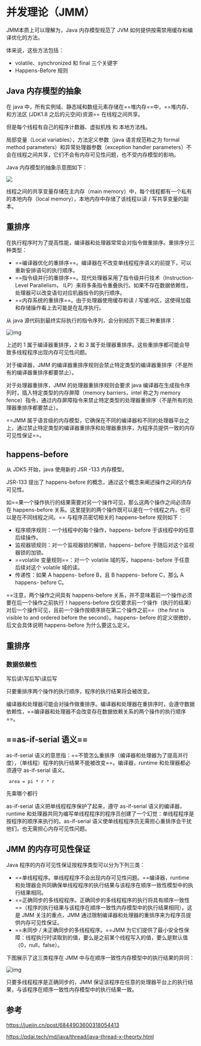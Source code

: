 # 并发理论（JMM）

JMM本质上可以理解为，Java 内存模型规范了 JVM 如何提供按需禁用缓存和编译优化的方法。

体来说，这些方法包括：

- volatile、synchronized 和 final 三个关键字
- Happens-Before 规则



##  Java 内存模型的抽象

在 java 中，所有实例域、静态域和数组元素存储在==堆内存==中，==堆内存、和方法区 (JDK1.8 之后的元空间)资源== 在线程之间共享。

但是每个线程有自己的程序计数器、虚拟机栈 和 本地方法栈。

局部变量（Local variables），方法定义参数（java 语言规范称之为 formal method parameters）和异常处理器参数（exception handler parameters）不会在线程之间共享，它们不会有内存可见性问题，也不受内存模型的影响。

Java 内存模型的抽象示意图如下：

![](https://pdai.tech/_images/jvm/java-jmm-1.png)

线程之间的共享变量存储在主内存（main memory）中，每个线程都有一个私有的本地内存（local memory），本地内存中存储了该线程以读 / 写共享变量的副本。



## 重排序

在执行程序时为了提高性能，编译器和处理器常常会对指令做重排序。重排序分三种类型：

- ==编译器优化的重排序==。编译器在不改变单线程程序语义的前提下，可以重新安排语句的执行顺序。
- ==指令级并行的重排序==。现代处理器采用了指令级并行技术（Instruction-Level Parallelism， ILP）来将多条指令重叠执行。如果不存在数据依赖性，处理器可以改变语句对应机器指令的执行顺序。
- ==内存系统的重排序==。由于处理器使用缓存和读 / 写缓冲区，这使得加载和存储操作看上去可能是在乱序执行。

从 java 源代码到最终实际执行的指令序列，会分别经历下面三种重排序：

![img](https://pdai.tech/_images/jvm/java-jmm-3.png)

上述的 1 属于编译器重排序，2 和 3 属于处理器重排序。这些重排序都可能会导致多线程程序出现内存可见性问题。

对于编译器，JMM 的编译器重排序规则会禁止特定类型的编译器重排序（不是所有的编译器重排序都要禁止）。

对于处理器重排序，JMM 的处理器重排序规则会要求 java 编译器在生成指令序列时，插入特定类型的内存屏障（memory barriers，intel 称之为 memory fence）指令，通过内存屏障指令来禁止特定类型的处理器重排序（不是所有的处理器重排序都要禁止）。

==JMM 属于语言级的内存模型，它确保在不同的编译器和不同的处理器平台之上，通过禁止特定类型的编译器重排序和处理器重排序，为程序员提供一致的内存可见性保证==。

## happens-before

从 JDK5 开始，java 使用新的 JSR -133 内存模型。

JSR-133 提出了 happens-before 的概念，通过这个概念来阐述操作之间的内存可见性。

如==果一个操作执行的结果需要对另一个操作可见，那么这两个操作之间必须存在 happens-before 关系。这里提到的两个操作既可以是在一个线程之内，也可以是在不同线程之间。== 与程序员密切相关的 happens-before 规则如下：

- 程序顺序规则：一个线程中的每个操作，happens- before 于该线程中的任意后续操作。
- 监视器锁规则：对一个监视器锁的解锁，happens- before 于随后对这个监视器锁的加锁。
- ==volatile 变量规则==：对一个 volatile 域的写，happens- before 于任意后续对这个 volatile 域的读。
- 传递性：如果 A happens- before B，且 B happens- before C，那么 A happens- before C。

==注意，两个操作之间具有 happens-before 关系，并不意味着前一个操作必须要在后一个操作之前执行！happens-before 仅仅要求前一个操作（执行的结果）对后一个操作可见，且前一个操作按顺序排在第二个操作之前==（the first is visible to and ordered before the second）。happens- before 的定义很微妙，后文会具体说明 happens-before 为什么要这么定义。



## 重排序

### 数据依赖性

写后读\写后写\读后写 

只要重排序两个操作的执行顺序，程序的执行结果将会被改变。

编译器和处理器可能会对操作做重排序。编译器和处理器在重排序时，会遵守数据依赖性，==编译器和处理器不会改变存在数据依赖关系的两个操作的执行顺序==。

## ==as-if-serial 语义==

as-if-serial 语义的意思指：==不管怎么重排序（编译器和处理器为了提高并行度），（单线程）程序的执行结果不能被改变==。编译器，runtime 和处理器都必须遵守 as-if-serial 语义。

```
 area = pi * r * r
```

先乘哪个都行

as-if-serial 语义把单线程程序保护了起来，遵守 as-if-serial 语义的编译器，runtime 和处理器共同为编写单线程程序的程序员创建了一个幻觉：单线程程序是按程序的顺序来执行的。as-if-serial 语义使单线程程序员无需担心重排序会干扰他们，也无需担心内存可见性问题。



## JMM 的内存可见性保证

Java 程序的内存可见性保证按程序类型可以分为下列三类：

- ==单线程程序。单线程程序不会出现内存可见性问题。==编译器，runtime 和处理器会共同确保单线程程序的执行结果与该程序在顺序一致性模型中的执行结果相同。
- ==正确同步的多线程程序。正确同步的多线程程序的执行将具有顺序一致性==（程序的执行结果与该程序在顺序一致性内存模型中的执行结果相同）。这是 JMM 关注的重点，JMM 通过限制编译器和处理器的重排序来为程序员提供内存可见性保证。
- ==未同步 / 未正确同步的多线程程序。==JMM 为它们提供了最小安全性保障：线程执行时读取到的值，要么是之前某个线程写入的值，要么是默认值（0，null，false）。

下图展示了这三类程序在 JMM 中与在顺序一致性内存模型中的执行结果的异同：

![img](https://pdai.tech/_images/jvm/java-jmm-x04.png)

只要多线程程序是正确同步的，JMM 保证该程序在任意的处理器平台上的执行结果，与该程序在顺序一致性内存模型中的执行结果一致。



## 参考

https://juejin.cn/post/6844903600318054413

https://pdai.tech/md/java/thread/java-thread-x-theorty.html

